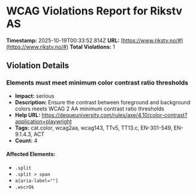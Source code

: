 # WCAG Violations Report for Rikstv AS

**Timestamp:** 2025-10-19T00:33:52.814Z
**URL:** [https://www.rikstv.no/#](https://www.rikstv.no/#)
**Total Violations:** 1

## Violation Details

### Elements must meet minimum color contrast ratio thresholds

- **Impact:** serious
- **Description:** Ensure the contrast between foreground and background colors meets WCAG 2 AA minimum contrast ratio thresholds
- **Help URL:** https://dequeuniversity.com/rules/axe/4.10/color-contrast?application=playwright
- **Tags:** cat.color, wcag2aa, wcag143, TTv5, TT13.c, EN-301-549, EN-9.1.4.3, ACT
- **Count:** 4

#### Affected Elements:

- `.split`
- `.split > span`
- `a[aria-label=""]`
- `.wscrOk`
